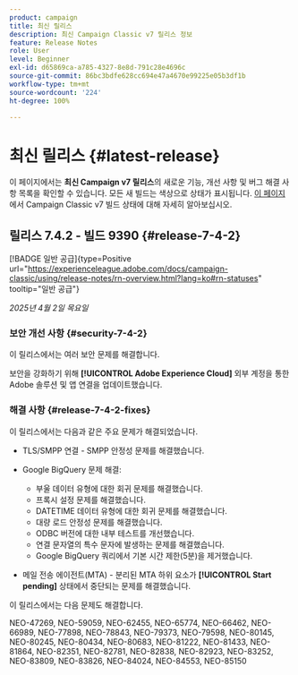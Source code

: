 ```yaml
---
product: campaign
title: 최신 릴리스
description: 최신 Campaign Classic v7 릴리스 정보
feature: Release Notes
role: User
level: Beginner
exl-id: d65869ca-a785-4327-8e8d-791c28e4696c
source-git-commit: 86bc3bdfe628cc694e47a4670e99225e05b3df1b
workflow-type: tm+mt
source-wordcount: '224'
ht-degree: 100%

---
```


# 최신 릴리스 {#latest-release}

이 페이지에서는 **최신 Campaign v7 릴리스**&#x200B;의 새로운 기능, 개선 사항 및 버그 해결 사항 목록을 확인할 수 있습니다. 모든 새 빌드는 색상으로 상태가 표시됩니다. [이 페이지](rn-overview.md)에서 Campaign Classic v7 빌드 상태에 대해 자세히 알아보십시오.

## 릴리스 7.4.2 - 빌드 9390 {#release-7-4-2}

[!BADGE 일반 공급]{type=Positive url="https://experienceleague.adobe.com/docs/campaign-classic/using/release-notes/rn-overview.html?lang=ko#rn-statuses" tooltip="일반 공급"}

_2025년 4월 2일 목요일_

<!--
### Compatibility updates {#comp-7-4-2}

This release comes with the following compatibility updates:

* JQuery library update: fixes multiple UI issues (reports, web apps)
* PostgreSQL 15 and 16

-->

### 보안 개선 사항 {#security-7-4-2}

이 릴리스에서는 여러 보안 문제를 해결합니다.

보안을 강화하기 위해 **[!UICONTROL Adobe Experience Cloud]** 외부 계정을 통한 Adobe 솔루션 및 앱 연결을 업데이트했습니다.

### 해결 사항 {#release-7-4-2-fixes}

이 릴리스에서는 다음과 같은 주요 문제가 해결되었습니다.

* TLS/SMPP 연결 - SMPP 안정성 문제를 해결했습니다.

* Google BigQuery 문제 해결:

   * 부울 데이터 유형에 대한 회귀 문제를 해결했습니다.
   * 프록시 설정 문제를 해결했습니다.
   * DATETIME 데이터 유형에 대한 회귀 문제를 해결했습니다.
   * 대량 로드 안정성 문제를 해결했습니다.
   * ODBC 버전에 대한 내부 테스트를 개선했습니다.
   * 연결 문자열의 특수 문자에 발생하는 문제를 해결했습니다.
   * Google BigQuery 쿼리에서 기본 시간 제한(5분)을 제거했습니다.

* 메일 전송 에이전트(MTA) - 분리된 MTA 하위 요소가 **[!UICONTROL Start pending]** 상태에서 중단되는 문제를 해결했습니다.

이 릴리스에서는 다음 문제도 해결합니다.

NEO-47269, NEO-59059, NEO-62455, NEO-65774, NEO-66462, NEO-66989, NEO-77898, NEO-78843, NEO-79373, NEO-79598, NEO-80145, NEO-80245, NEO-80434, NEO-80683, NEO-81222, NEO-81433, NEO-81864, NEO-82351, NEO-82781, NEO-82838, NEO-82923, NEO-83252, NEO-83809, NEO-83826, NEO-84024, NEO-84553, NEO-85150

